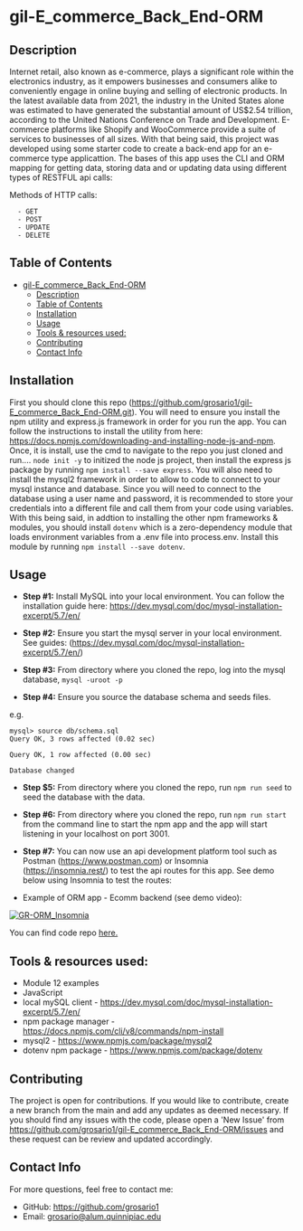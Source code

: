 # gil-E_commerce_Back_End-ORM
## Description

Internet retail, also known as e-commerce, plays a significant role within the electronics industry, as it empowers businesses and consumers alike to conveniently engage in online buying and selling of electronic products. In the latest available data from 2021, the industry in the United States alone was estimated to have generated the substantial amount of US$2.54 trillion, according to the United Nations Conference on Trade and Development. E-commerce platforms like Shopify and WooCommerce provide a suite of services to businesses of all sizes. With that being said, this project was developed using some starter code to create a back-end app for an e-commerce type applicattion. The bases of this app uses the CLI and ORM mapping for getting data, storing data and or updating data using different types of RESTFUL api calls:

  Methods of HTTP calls:

      - GET
      - POST
      - UPDATE
      - DELETE

## Table of Contents
- [gil-E\_commerce\_Back\_End-ORM](#gil-e_commerce_back_end-orm)
  - [Description](#description)
  - [Table of Contents](#table-of-contents)
  - [Installation](#installation)
  - [Usage](#usage)
  - [Tools \& resources used:](#tools--resources-used)
  - [Contributing](#contributing)
  - [Contact Info](#contact-info)

## Installation 

First you should clone this repo (https://github.com/grosario1/gil-E_commerce_Back_End-ORM.git). You will need to ensure you install the npm utility and express.js framework in order for you run the app. You can follow the instructions to install the utility from here: https://docs.npmjs.com/downloading-and-installing-node-js-and-npm. Once, it is install, use the cmd to navigate to the repo you just cloned and run.... `node init -y` to initized the node js project, then install the express js package by running `npm install --save express`. You will also need to install the mysql2 framework in order to allow to code to connect to your mysql instance and database. Since you will need to connect to the database using a user name and password, it is recommended to store your credentials into a different file and call them from your code using variables. With this being said, in addtion to installing the other npm frameworks & modules, you should install `dotenv` which is a zero-dependency module that loads environment variables from a .env file into process.env. Install this module by running `npm install --save dotenv`.
## Usage


- **Step #1:** Install MySQL into your local environment. You can follow the installation guide here: https://dev.mysql.com/doc/mysql-installation-excerpt/5.7/en/

- **Step #2:** Ensure you start the mysql server in your local environment. See guides: (https://dev.mysql.com/doc/mysql-installation-excerpt/5.7/en/)

- **Step #3:** From directory where you cloned the repo, log into the mysql database, `mysql -uroot -p`

- **Step #4:** Ensure you source the database schema and seeds files.

e.g.

```
mysql> source db/schema.sql
Query OK, 3 rows affected (0.02 sec)

Query OK, 1 row affected (0.00 sec)

Database changed
```
- **Step $5:** From directory where you cloned the repo, run `npm run seed` to seed the database with the data.

- **Step #6:** From directory where you cloned the repo, run `npm run start` from the command line to start the npm app and the app will start listening in your localhost on port 3001.

- **Step #7:** You can now use an api development platform tool such as Postman (https://www.postman.com) or Insomnia (https://insomnia.rest/) to test the api routes for this app. See demo below using Insomnia to test the routes:


- Example of ORM app - Ecomm backend (see demo video):

[![GR-ORM_Insomnia](https://github.com/grosario1/gil-E_commerce_Back_End-ORM/assets/26330325/7a7a5222-3754-4acc-83b3-c145aa5a5d77)](https://drive.google.com/file/d/12wKWtG1kSlMuQ_JOUTms_EWtJNIjoUZH/view?t=6s)


You can find code repo [here.](https://github.com/grosario1/gil-E_commerce_Back_End-ORM)


## Tools & resources used:

- Module 12 examples
- JavaScript
- local mySQL client - https://dev.mysql.com/doc/mysql-installation-excerpt/5.7/en/
- npm package manager - https://docs.npmjs.com/cli/v8/commands/npm-install
- mysql2 - https://www.npmjs.com/package/mysql2
- dotenv npm package - https://www.npmjs.com/package/dotenv

## Contributing
The project is open for contributions. If you would like to contribute, create a new branch from the main and add any updates as deemed necessary. If you should find any issues with the code, please open a 'New Issue' from https://github.com/grosario1/gil-E_commerce_Back_End-ORM/issues and these request can be review and updated accordingly.
## Contact Info
For more questions, feel free to contact me:

- GitHub: https://github.com/grosario1
- Email: grosario@alum.quinnipiac.edu

